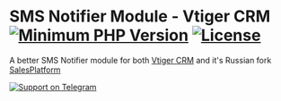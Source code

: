 # SMS Notifier Module - Vtiger CRM  [![Minimum PHP Version](http://img.shields.io/badge/php-%3E%3D5.3-8892BF.svg)](https://php.net/)  [![License](https://img.shields.io/github/license/innodevtm/vtiger-smsnotifier-module.svg)](https://github.com/InnoDevTM/vtiger-smsnotifier-module/blob/master/LICENSE.md)  

A better SMS Notifier module for both [Vtiger CRM](https://sourceforge.net/projects/vtigercrm/) and it's Russian fork [SalesPlatform](http://community.salesplatform.ru/)

[![Support on Telegram](https://img.shields.io/badge/telegram-@TemaSM-32a2da.svg)](https://telegram.me/TemaSM)